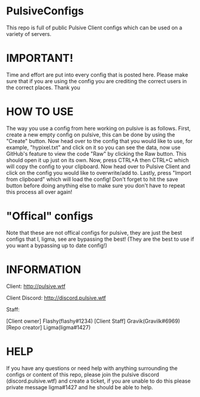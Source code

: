 # PulsiveConfigs
This repo is full of public Pulsive Client configs which can be used on a variety of servers.

# IMPORTANT!

Time and effort are put into every config that is posted here. Please make sure that if you are using the config you are crediting the correct users in the correct places. Thank you

# HOW TO USE

The way you use a config from here working on pulsive is as follows. First, create a new empty config on pulsive, this can be done by using the "Create" button. Now head over to the config that you would like to use, for example, "hypixel.txt" and click on it so you can see the data, now use GitHub's feature to view the code "Raw" by clicking the Raw button. This should open it up just on its own. Now, press CTRL+A then CTRL+C which will copy the config to your clipboard. Now head over to Pulsive Client and click on the config you would like to overwrite/add to. Lastly, press "Import from clipboard" which will load the config! Don't forget to hit the save button before doing anything else to make sure you don't have to repeat this process all over again!

# "Offical" configs

Note that these are not offical configs for pulsive, they are just the best configs that I, ligma, see are bypassing the best! (They are the best to use if you want a bypassing up to date config!)

# INFORMATION

  Client: http://pulsive.wtf

  Client Discord: http://discord.pulsive.wtf

Staff:

[Client owner] Flashy(flashy#1234)
[Client Staff] Gravik(Gravilk#6969)
[Repo creator] Ligma(ligma#1427)

# HELP

If you have any questions or need help with anything surrounding the configs or content of this repo, please join the pulsive discord (discord.pulsive.wtf) and create a ticket, if you are unable to do this please private message ligma#1427 and he should be able to help.
